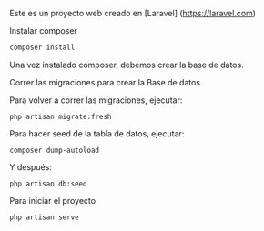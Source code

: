 Este es un proyecto web creado en [Laravel] (https://laravel.com)


Instalar composer

``` bash
composer install
```
Una vez instalado composer, debemos crear la base de datos.

Correr las migraciones para crear la Base de datos

Para volver a correr las migraciones, ejecutar:

    php artisan migrate:fresh
    
    
Para hacer seed de la tabla de datos, ejecutar:

    composer dump-autoload

Y después:

    php artisan db:seed


Para iniciar el proyecto
```
php artisan serve
```